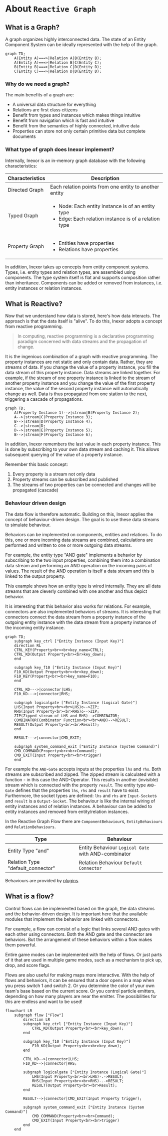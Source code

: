 # About `Reactive Graph`

## What is a Graph?

A graph organizes highly interconnected data. The state of an Entity Component System can be ideally represented with
the help of the graph.

```mermaid
graph TD;
    A(Entity A)===>|Relation A|B(Entity B);
    A(Entity A)===>|Relation B|C(Entity C);
    B(Entity B)===>|Relation C|D(Entity D);
    C(Entity C)===>|Relation D|D(Entity D);
```

### Why do we need a graph?

The main benefits of a graph are:

* A universal data structure for everything
* Relations are first class citizens
* Benefit from types and instances which makes things intuitive
* Benefit from navigation which is fast and intuitive
* Benefit from the semantics of highly connected, intuitive data
* Properties can store not only certain primitive data but complete documents

### What type of graph does Inexor implement?

Internally, Inexor is an in-memory graph database with the following characteristics:

| Characteristics | Description                                                                                                                  |
|-----------------|------------------------------------------------------------------------------------------------------------------------------|
| Directed Graph  | Each relation points from one entity to another entity                                                                       |
| Typed Graph     | <ul><li>Node: Each entity instance is of an entity type</li><li>Edge: Each relation instance is of a relation type</li></ul> |
| Property Graph  | <ul><li>Entities have properties</li><li>Relations have properties</li></ul>                                                 | 

In addition, Inexor takes up concepts from entity component systems. Types, i.e. entity types and relation types, are
assembled using components. The type system itself is flat and supports composition rather than inheritance. Components
can be added or removed from instances, i.e. entity instances or relation instances.

## What is Reactive?

Now that we understand how data is stored, here's how data interacts. The approach is that the data itself is "alive".
To do this, Inexor adopts a concept from reactive programming.

> In computing, reactive programming is a declarative programming paradigm concerned with data streams and the propagation of change.

It is the ingenious combination of a graph with reactive programming. The property instances are not static and only
contain data. Rather, they are streams of data. If you change the value of a property instance, you fill the data
stream of this property instance. Data streams are linked together. For example, if the stream of one property instance
is linked to the stream of another property instance and you change the value of the first property instance, the value
of the second property instance will automatically change as well. Data is thus propagated from one station to the next,
triggering a cascade of propagations.

```mermaid
graph TD;
    A(Property Instance 1)-->|stream|B(Property Instance 2);
    A-->|stream|C(Property Instance 3);
    B-->|stream|D(Property Instance 4);
    C-->|stream|D;
    D-->|stream|E(Property Instance 5);
    B-->|stream|F(Property Instance 6);
```

In addition, Inexor remembers the last value in each property instance. This is done by subscribing to your own data
stream and caching it. This allows subsequent querying of the value of a property instance.

Remember this basic concept:

1. Every property is a stream not only data
2. Property streams can be subscribed and published
3. The streams of two properties can be connected and changes will be propagated (cascade)

### Behaviour driven design

The data flow is therefore automatic. Building on this, Inexor applies the concept of behaviour-driven design. The goal
is to use these data streams to simulate behaviour.

Behaviors can be implemented on components, entities and relations. To do this, one or more incoming data streams are
combined, calculations are performed and written to one or more outgoing data streams.

For example, the entity type "AND gate" implements a behavior by subscribing to the two input properties, combining them
into a combination data stream and performing an AND operation on the incoming pairs of values. The result of the AND
operation is itself a data stream and this is linked to the output property.

This example shows how an entity type is wired internally. They are all data streams that are cleverly combined with one
another and thus depict behavior.

It is interesting that this behavior also works for relations. For example, connectors are also implemented behaviors of
streams. It is interesting that connectors connect the data stream from a property instance of the outgoing entity
instance with the data stream from a property instance of the incoming entity instance.

```mermaid
graph TD;
    subgraph key_ctrl ["Entity Instance (Input Key)"]
    direction RL
    CTRL_KEY(Property<br><br>key_name=CTRL);
    CTRL_KD(Output Property<br><br>key_down);
    end

    subgraph key_f10 ["Entity Instance (Input Key)"]
    F10_KD(Output Property<br><br>key_down);
    F10_KEY(Property<br><br>key_name=F10);
    end

    CTRL_KD--->|connector|LHS;
    F10_KD--->|connector|RHS;

    subgraph logicalgate ["Entity Instance (Logical Gate)"]
    LHS(Input Property<br><br>LHS)o-->ZIP;
    RHS(Input Property<br><br>RHS)o-->ZIP;
    ZIP(Zipped stream of LHS and RHS)-->COMBINATOR;
    COMBINATOR(Combinator Function<br><br>AND)-->RESULT;
    RESULT(Output Property<br><br>Result);
    end

    RESULT--->|connector|CMD_EXIT;

    subgraph system_command_exit ["Entity Instance (System Command)"]
    CMD_COMMAND(Property<br><br>Command);
    CMD_EXIT(Input Property<br><br>trigger)
    end
```

For example the `AND-Gate` accepts inputs at the properties `lhs` and `rhs`. Both streams are
subscribed and zipped. The zipped stream is calculated with a function - in this case the
AND-Operator. This results in another (invisible) stream which is connected with the property
`result`. The entity type `AND-Gate` defines that the properties `lhs`, `rhs` and `result`
have to exist. Furthermore, the socket types are defined: `lhs` and `rhs` are `Input-Socket`s
and `result` is a `Output-Socket`. The behaviour is like the internal wiring of entity
instances and of relation instances. A behaviour can be added to entity instances and removed
from entity/relation instances.

In the Reactive Graph Flow there are `ComponentBehaviour`s, `EntityBehaviours` and
`RelationBehaviours`.

| Type                              | Behaviour                                           |
|-----------------------------------|-----------------------------------------------------|
| Entity Type "and"                 | Entity Behaviour `Logical Gate` with AND-combinator |
| Relation Type "default_connector" | Relation Behaviour `Default Connector`              |

Behaviours are provided by [plugins](./Plugin_System.md).

## What is a flow?

Control flows can be implemented based on the graph, the data streams and the behavior-driven design. It is important
here that the available modules that implement the behavior are linked with connectors.

For example, a flow can consist of a logic that links several AND gates with each other using connectors. Both the AND
gate and the connector are behaviors. But the arrangement of these behaviors within a flow makes them powerful.

Entire game modes can be implemented with the help of flows. Or just parts of it that are used in multiple game modes,
such as a mechanism to pick up, drop, and score flags.

Flows are also useful for making maps more interactive. With the help of flows and behaviors, it can be ensured that a
door opens in a map when you press switch 1 and switch 2. Or you determine the color of your own team's base based on
the current score. Or you control particle emitters, depending on how many players are near the emitter. The
possibilities for this are endless and want to be used!

```mermaid
flowchart LR
    subgraph flow ["Flow"]
        direction LR
        subgraph key_ctrl ["Entity Instance (Input Key)"]
            CTRL_KD(Output Property<br><br>key_down);
        end
    
        subgraph key_f10 ["Entity Instance (Input Key)"]
            F10_KD(Output Property<br><br>key_down);
        end
    
        CTRL_KD-->|connector|LHS;
        F10_KD-->|connector|RHS;
    
        subgraph logicalgate ["Entity Instance (Logical Gate)"]
            LHS(Input Property<br><br>LHS)-.->RESULT;
            RHS(Input Property<br><br>RHS)-.->RESULT;
            RESULT(Output Property<br><br>Result);
        end
    
        RESULT-->|connector|CMD_EXIT(Input Property trigger);
    
        subgraph system_command_exit ["Entity Instance (System Command)"]
            CMD_COMMAND(Property<br><br>Command);
            CMD_EXIT(Input Property<br><br>trigger)
        end
    end
```
